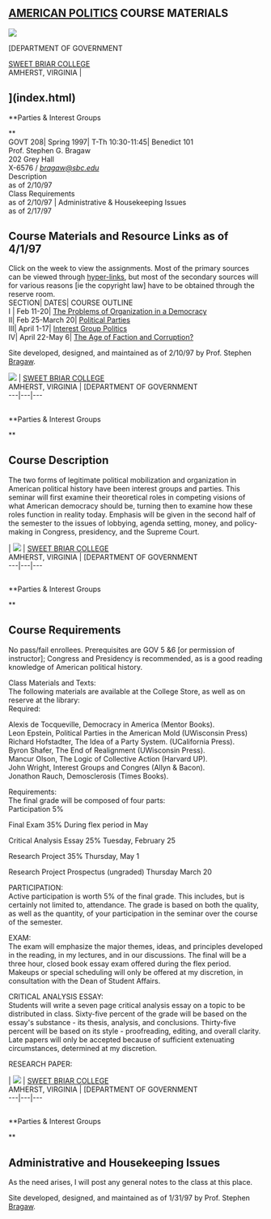 [AMERICAN POLITICS](agindex.html) COURSE MATERIALS  
---  
![](../images/wilson.gif)  
  
  
[DEPARTMENT OF GOVERNMENT  
  
[SWEET BRIAR COLLEGE](http://www.sbc.edu/)  
AMHERST, VIRGINIA |

## ](index.html)  
**Parties & Interest Groups

**  
GOVT 208|  Spring 1997| T-Th 10:30-11:45| Benedict 101  
Prof. Stephen G. Bragaw  
202 Grey Hall  
X-6576 / [_bragaw@sbc.edu_](mailto:bragaw@sbc.edu)  
Description  
as of 2/10/97  
Class Requirements  
as of 2/10/97 | Administrative & Housekeeping Issues  
as of 2/17/97  
  
**Course Materials and Resource Links** as of 4/1/97  
---  
Click on the week to view the assignments. Most of the primary sources can be
viewed through [hyper-links](pigsyll.html), but most of the secondary sources
will for various reasons [ie the copyright law] have to be obtained through
the reserve room.  
SECTION| DATES| COURSE OUTLINE  
I | Feb 11-20| [ The Problems of Organization in a Democracy ](p1.html)  
II| Feb 25-March 20| [Political Parties ](p2.html )  
III| April 1-17| [Interest Group Politics ]( p3.html )  
IV|  April 22-May 6| [The Age of Faction and Corruption? ]( p4.html )  
  
  
Site developed, designed, and maintained as of 2/10/97 by Prof. Stephen
[Bragaw](mailto:bragaw@sbc.edu).  
  
  
  
  
  
  
  
  
  
  
  
  
  
  
  
  
  
  
  
  
  
  
  
  
  
  
  
  
  
  
  
  
  
  
  
  
  
  
  
  
  
  
  
  
  
  
  
  
  
  
  
  
  
  
  
  
  
  
  
  
  
  
  
  
  
  
  
[![](../images/cap1.gif)](agindex.html) | [SWEET BRIAR
COLLEGE](http://www.sbc.edu/)  
AMHERST, VIRGINIA | [DEPARTMENT OF GOVERNMENT  
---|---|---  
  
##  
**Parties & Interest Groups

**

## Course Description

The two forms of legitimate political mobilization and organization in
American political history have been interest groups and parties. This seminar
will first examine their theoretical roles in competing visions of what
American democracy should be, turning then to examine how these roles function
in reality today. Emphasis will be given in the second half of the semester to
the issues of lobbying, agenda setting, money, and policy-making in Congress,
presidency, and the Supreme Court.  
  
  
  
  
  
  
  
  
  
  
  
  
  
  
  
  
  
  
  
  
  
  
  
  
  
  
  
  
  
  
  
  
  
  
  
  
  
  
  
  
  
  
  
  
  
  
  
  
  
  
  
  
  
  
  
  
  
  
  
  
  
  
  
  
  
  
  
  
| [![](../images/cap1.gif)](agindex.html) | [SWEET BRIAR
COLLEGE](http://www.sbc.edu/)  
AMHERST, VIRGINIA | [DEPARTMENT OF GOVERNMENT  
---|---|---  
  
##  
**Parties & Interest Groups

**

## **Course Requirements**

  

No pass/fail enrollees. Prerequisites are GOV 5 &6 [or permission of
instructor]; Congress and Presidency is recommended, as is a good reading
knowledge of American political history.  

Class Materials and Texts:  
The following materials are available at the College Store, as well as on
reserve at the library:  
Required:  

Alexis de Tocqueville, Democracy in America (Mentor Books).  
Leon Epstein, Political Parties in the American Mold (UWisconsin Press)  
Richard Hofstadter, The Idea of a Party System. (UCalifornia Press).  
Byron Shafer, The End of Realignment (UWisconsin Press).  
Mancur Olson, The Logic of Collective Action (Harvard UP).  
John Wright, Interest Groups and Congres (Allyn & Bacon).  
Jonathon Rauch, Demosclerosis (Times Books).  

Requirements:  
The final grade will be composed of four parts:  
Participation 5%  

Final Exam 35% During flex period in May  

Critical Analysis Essay 25% Tuesday, February 25  

Research Project 35% Thursday, May 1  

Research Project Prospectus (ungraded) Thursday March 20  

PARTICIPATION:  
Active participation is worth 5% of the final grade. This includes, but is
certainly not limited to, attendance. The grade is based on both the quality,
as well as the quantity, of your participation in the seminar over the course
of the semester.  

EXAM:  
The exam will emphasize the major themes, ideas, and principles developed in
the reading, in my lectures, and in our discussions. The final will be a three
hour, closed book essay exam offered during the flex period. Makeups or
special scheduling will only be offered at my discretion, in consultation with
the Dean of Student Affairs.  

CRITICAL ANALYSIS ESSAY:  
Students will write a seven page critical analysis essay on a topic to be
distributed in class. Sixty-five percent of the grade will be based on the
essay's substance - its thesis, analysis, and conclusions. Thirty-five percent
will be based on its style - proofreading, editing, and overall clarity. Late
papers will only be accepted because of sufficient extenuating circumstances,
determined at my discretion.  

RESEARCH PAPER:  
  
  
  
  
  
  
  
  
  
  
  
  
  
  
  
  
  
  
  
  
  
  
  
  
  
  
  
  
  
  
  
  
  
  
  
  
  
  
  
  
  
  
  
  
  
  
  
  
  
  
  
  
  
  
  
  
  
  
  
  
  
  
  
  
  
  
  
  
| [![](../images/cap1.gif)](agindex.html) | [SWEET BRIAR
COLLEGE](http://www.sbc.edu/)  
AMHERST, VIRGINIA | [DEPARTMENT OF GOVERNMENT  
---|---|---  
  
##  
**Parties & Interest Groups

**

## Administrative and Housekeeping Issues

As the need arises, I will post any general notes to the class at this place.  
  
Site developed, designed, and maintained as of 1/31/97 by Prof. Stephen
[Bragaw](mailto:bragaw@sbc.edu).

